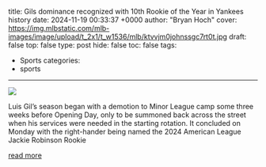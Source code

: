 title: Gils dominance recognized with 10th Rookie of the Year in Yankees history
date: 2024-11-19 00:33:37 +0000
author: "Bryan Hoch"
cover: https://img.mlbstatic.com/mlb-images/image/upload/t_2x1/t_w1536/mlb/ktvvjm0johnssgc7rt0t.jpg
draft: false
top: false
type: post
hide: false
toc: false
tags:
  - Sports
categories:
  - sports
---

![](https://img.mlbstatic.com/mlb-images/image/upload/t_2x1/t_w1536/mlb/ktvvjm0johnssgc7rt0t.jpg)

Luis Gil’s season began with a demotion to Minor League camp some three weeks before Opening Day, only to be summoned back across the street when his services were needed in the starting rotation. It concluded on Monday with the right-hander being named the 2024 American League Jackie Robinson Rookie

[read more](https://www.mlb.com/news/luis-gil-al-rookie-of-the-year-2024)
